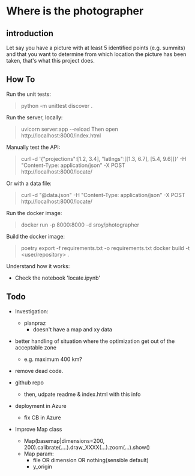 # Where is the photographer


## introduction

Let say you have a picture with at least 5 identified points (e.g. summits) and that you want to determine from which location the picture has been taken, that's what this project does.


## How To

Run the unit tests:
  > python -m unittest discover .

Run the server, locally:
  > uvicorn server:app --reload
  Then open http://localhost:8000/index.html

Manually test the API:
  > curl -d '{"projections":[1.2, 3.4], "latlngs":[[1.3, 6.7], [5.4, 9.6]]}' -H "Content-Type: application/json" -X POST http://localhost:8000/locate/

Or with a data file:
  > curl -d "@data.json" -H "Content-Type: application/json" -X POST http://localhost:8000/locate/

Run the docker image:
  > docker run -p 8000:8000 -d sroy/photographer

Build the docker image:
  > poetry export -f requirements.txt -o requirements.txt
  > docker build -t <user/repository> .

Understand how it works:
 - Check the notebook 'locate.ipynb'


## Todo

  - Investigation:

    - planpraz
      - doesn't have a map and xy data
 
 - better handling of situation where the optimization get out of the acceptable zone
    - e.g. maximum 400 km?

 - remove dead code.

 - github repo
    - then, udpate readme & index.html with this info

 - deployment in Azure
    - fix CB in Azure

 - Improve Map class
    - Map(basemap|dimensions=200, 200).calibrate(....).draw_XXXX(...).zoom(...).show()
    - Map param:
        - file OR dimension OR nothing(sensible default)
        - y_origin
